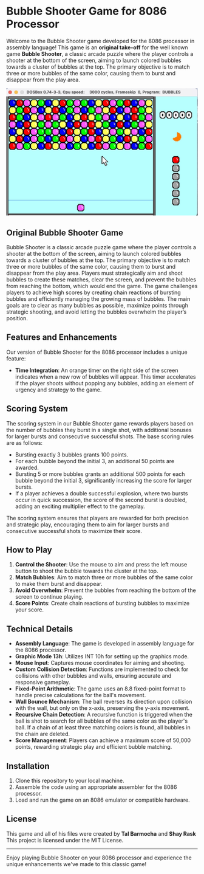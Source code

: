 # Bubble Shooter Game for 8086 Processor
Welcome to the Bubble Shooter game developed for the 8086 processor in assembly language! This game is an **original take-off** for the well known game **Bubble Shooter**, a classic arcade puzzle where the player controls a shooter at the bottom of the screen, aiming to launch colored bubbles towards a cluster of bubbles at the top. The primary objective is to match three or more bubbles of the same color, causing them to burst and disappear from the play area.

![Game Photo](https://github.com/TalBarmocha/Bubbles_8086_Assembly/blob/main/Game%20Photo.jpg)

## Original Bubble Shooter Game

Bubble Shooter is a classic arcade puzzle game where the player controls a shooter at the bottom of the screen, aiming to launch colored bubbles towards a cluster of bubbles at the top. The primary objective is to match three or more bubbles of the same color, causing them to burst and disappear from the play area. Players must strategically aim and shoot bubbles to create these matches, clear the screen, and prevent the bubbles from reaching the bottom, which would end the game. The game challenges players to achieve high scores by creating chain reactions of bursting bubbles and efficiently managing the growing mass of bubbles. The main goals are to clear as many bubbles as possible, maximize points through strategic shooting, and avoid letting the bubbles overwhelm the player’s position.

## Features and Enhancements
Our version of Bubble Shooter for the 8086 processor includes a unique feature:
- **Time Integration**: An orange timer on the right side of the screen indicates when a new row of bubbles will appear. This timer accelerates if the player shoots without popping any bubbles, adding an element of urgency and strategy to the game.

## Scoring System

The scoring system in our Bubble Shooter game rewards players based on the number of bubbles they burst in a single shot, with additional bonuses for larger bursts and consecutive successful shots. The base scoring rules are as follows:

- Bursting exactly 3 bubbles grants 100 points.
- For each bubble beyond the initial 3, an additional 50 points are awarded.
- Bursting 5 or more bubbles grants an additional 500 points for each bubble beyond the initial 3, significantly increasing the score for larger bursts.
- If a player achieves a double successful explosion, where two bursts occur in quick succession, the score of the second burst is doubled, adding an exciting multiplier effect to the gameplay.

The scoring system ensures that players are rewarded for both precision and strategic play, encouraging them to aim for larger bursts and consecutive successful shots to maximize their score.

## How to Play

1. **Control the Shooter**: Use the mouse to aim and press the left mouse button to shoot the bubble towards the cluster at the top.
2. **Match Bubbles**: Aim to match three or more bubbles of the same color to make them burst and disappear.
3. **Avoid Overwhelm**: Prevent the bubbles from reaching the bottom of the screen to continue playing.
4. **Score Points**: Create chain reactions of bursting bubbles to maximize your score.

## Technical Details

- **Assembly Language**: The game is developed in assembly language for the 8086 processor.
- **Graphic Mode 13h**: Utilizes INT 10h for setting up the graphics mode.
- **Mouse Input**: Captures mouse coordinates for aiming and shooting.
- **Custom Collision Detection**: Functions are implemented to check for collisions with other bubbles and walls, ensuring accurate and responsive gameplay.
- **Fixed-Point Arithmetic**: The game uses an 8.8 fixed-point format to handle precise calculations for the ball's movement.
- **Wall Bounce Mechanism**: The ball reverses its direction upon collision with the wall, but only on the x-axis, preserving the y-axis movement.
- **Recursive Chain Detection**: A recursive function is triggered when the ball is shot to search for all bubbles of the same color as the player's ball. If a chain of at least three matching colors is found, all bubbles in the chain are deleted.
- **Score Management**: Players can achieve a maximum score of 50,000 points, rewarding strategic play and efficient bubble matching.

## Installation

1. Clone this repository to your local machine.
2. Assemble the code using an appropriate assembler for the 8086 processor.
3. Load and run the game on an 8086 emulator or compatible hardware.

## License
This game and all of his files were created by **Tal Barmocha** and **Shay Rask**
This project is licensed under the MIT License.

---
Enjoy playing Bubble Shooter on your 8086 processor and experience the unique enhancements we've made to this classic game!
